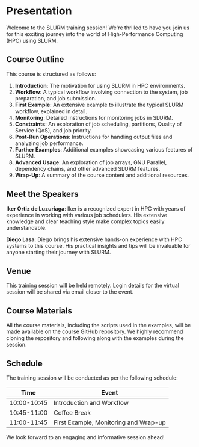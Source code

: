 # Presentation

Welcome to the SLURM training session! We're thrilled to have you join us for this exciting journey into the world of High-Performance Computing (HPC) using SLURM.

## Course Outline

This course is structured as follows:

1. **Introduction**: The motivation for using SLURM in HPC environments.
2. **Workflow**: A typical workflow involving connection to the system, job preparation, and job submission.
3. **First Example**: An extensive example to illustrate the typical SLURM workflow, explained in detail.
4. **Monitoring**: Detailed instructions for monitoring jobs in SLURM.
5. **Constraints**: An exploration of job scheduling, partitions, Quality of Service (QoS), and job priority.
6. **Post-Run Operations**: Instructions for handling output files and analyzing job performance.
7. **Further Examples**: Additional examples showcasing various features of SLURM.
8. **Advanced Usage**: An exploration of job arrays, GNU Parallel, dependency chains, and other advanced SLURM features.
9. **Wrap-Up**: A summary of the course content and additional resources.

## Meet the Speakers

**Iker Ortiz de Luzuriaga**: Iker is a recognized expert in HPC with years of experience in working with various job schedulers. His extensive knowledge and clear teaching style make complex topics easily understandable.

**Diego Lasa**: Diego brings his extensive hands-on experience with HPC systems to this course. His practical insights and tips will be invaluable for anyone starting their journey with SLURM.

## Venue

This training session will be held remotely. Login details for the virtual session will be shared via email closer to the event.

## Course Materials

All the course materials, including the scripts used in the examples, will be made available on the course GitHub repository. We highly recommend cloning the repository and following along with the examples during the session.

## Schedule

The training session will be conducted as per the following schedule:

| Time         | Event                                  |
|--------------|----------------------------------------|
| 10:00-10:45  | Introduction and Workflow              |
| 10:45-11:00  | Coffee Break                           |
| 11:00-11:45  | First Example, Monitoring and Wrap-up  |

We look forward to an engaging and informative session ahead!

